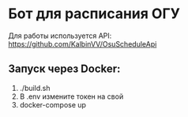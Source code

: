# Бот для расписания ОГУ

Для работы используется API: https://github.com/KalbinVV/OsuScheduleApi

## Запуск через Docker:

1. ./build.sh
2. В .env измените токен на свой
3. docker-compose up

